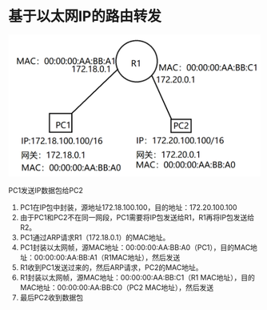 

# 基于以太网IP的路由转发

![image-20231224131246801](images/%E4%BB%A5%E5%A4%AA%E7%BD%91%E8%B7%AF%E7%94%B1%E8%BD%AC%E5%8F%91.assets/image-20231224131246801.png)

PC1发送IP数据包给PC2

1. PC1在IP包中封装，源地址172.18.100.100，目的地址：172.20.100.100
2. 由于PC1和PC2不在同一网段，PC1需要将IP包发送给R1，R1再将IP包发送给R2。
3. PC1通过ARP请求R1（172.18.0.1）的MAC地址。
4. PC1封装以太网帧，源MAC地址：00:00:00:AA:BB:A0（PC1），目的MAC地址：00:00:00:AA:BB:A1（R1MAC地址），然后发送
5. R1收到PC1发送过来的，然后ARP请求，PC2的MAC地址。
6. R1封装以太网帧，源MAC地址：00:00:00:AA:BB:C1（R1 MAC地址），目的MAC地址：00:00:00:AA:BB:C0（PC2 MAC地址），然后发送
7. 最后PC2收到数据包